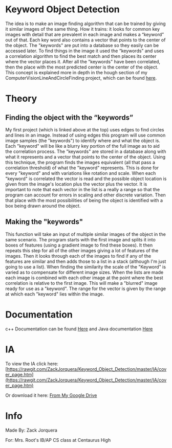 ﻿# Keyword Object Detection

The idea is to make an image finding algorithm that can be trained by giving it similar images of the same thing. How it trains: it looks for common key images with detail that are prevalent in each image and makes a “keyword” out of that. Each key word also contains a vector that points to the center of the object. The "keywords" are put into a database so they easily can be accessed later. To find things in the image it used the “keywords” and uses a correlation algorithm to find the best match and then places its center where the vector places it. After all the "keywords" have been correlated, then the place with the most predicted center is the center of the object. This concept is explained more in depth in the hough section of my ComputerVisionLineAndCircleFinding project, which can be found [here](https://github.com/ZackJorquera/ComputerVisionLineAndCircleFinding).

# Theory

## Finding the object with the “keywords”

My first project (which is linked above at the top) uses edges to find circles and lines in an image. Instead of using edges this program will use common image samples (the "keywords") to identify where and what the object is. Each "keyword" will be like a blurry key portion of the full image as to aid the correlation process. The "keywords" are stored in a database along with what it represents and a vector that points to the center of the object. Using this technique, the program finds the images equivalent (all that pass a correlation threshold) of what the "keyword" represents. This is done for every "keyword" and with variations like rotation and scale. When each "keyword" is correlated the vector is read and the possible object location is given from the image's location plus the vector plus the vector. It is important to note that each vector in the list is a really a range so that the program can account for errors in scaling and other discrete variation. Then that place with the most possibilities of being the object is identified with a box being drawn around the object.

## Making the "keywords"

This function will take an input of multiple similar images of the object in the same scenario. 
The program starts with the first image and splits it into boxes of features (using a gradient image to find these boxes). It then repeats this step for all of the other images giving a lot of features of the images. Then it looks through each of the images to find if any of the features are similar and then adds those to a list in a stack (although I'm just going to use a list). When finding the similarity the scale of the "Keyword" is varied as to compensate for different image sizes. When the lists are made each image is combined with each other image at the point where the best correlation is relative to the first image. This will make a "blurred" image ready for use as a "keyword". The range for the vector is given by the range at which each "keyword" lies within the image.

# Documentation

c++ Documentation can be found [Here](https://github.com/ZackJorquera/Keyword_Object_Detection/blob/master/Made%20In%20C/README.md)
and Java documentation [Here](https://github.com/ZackJorquera/Keyword_Object_Detection/blob/master/Made%20In%20Java/README.md)
# IA

To view the IA click here: [https://rawgit.com/ZackJorquera/Keyword_Object_Detection/master/IA/cover_page.htm](https://rawgit.com/ZackJorquera/Keyword_Object_Detection/master/IA/cover_page.htm)

Or download it here: [From My Google Drive](https://drive.google.com/file/d/17oW_io2b21Koleiu2C5oj5zhToj2hbtE/view?usp=sharing)

# Info 

Made By: Zack Jorquera

For: Mrs. Root's IB/AP CS class at Centaurus High
